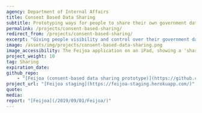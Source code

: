 ```yaml
---
agency: Department of Internal Affairs
title: Consent Based Data Sharing
subtitle: Prototyping ways for people to share their own government data with other agencies and organisations.
permalink: /projects/consent-based-sharing/
redirect_from: /projects/consent-based-sharing/
excerpt: "Giving people visibility and control over their government data."
image: /assets/img/projects/consent-based-data-sharing.png
image_accessibility: The Feijoa application on an iPad, showing a 'share' button for a birth record.
project_weight: 10
tag: Sharing
expiration_date:
github_repo:
    - "[Feijoa (consent-based data sharing prototype)](https://github.com/ServiceInnovationLab/feijoa)"
project_url: "[Feijoa staging](https://feijoa-staging.herokuapp.com/)"
quote:
media:
report: "[Feijoa](/2019/09/01/Feijoa/)"
---
```

